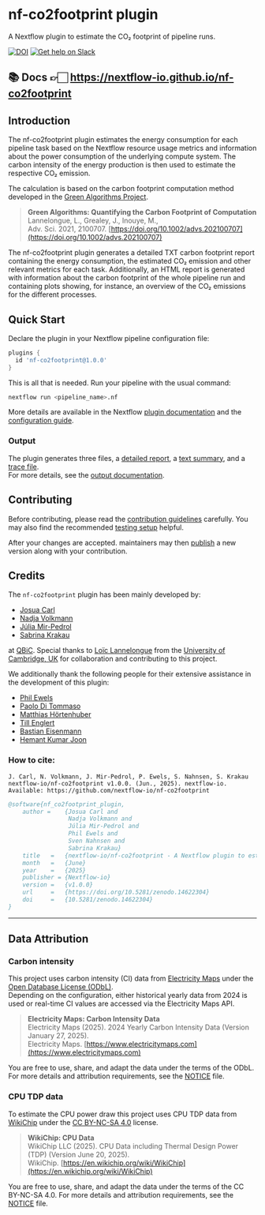 # nf-co2footprint plugin
A Nextflow plugin to estimate the CO₂ footprint of pipeline runs.

[![DOI](https://zenodo.org/badge/DOI/10.5281/zenodo.16363577.svg)](https://doi.org/10.5281/zenodo.16363577)
[![Get help on Slack](https://img.shields.io/badge/slack-nextflow%20%23nf--co2footprint-4A154B?labelColor=000000&logo=slack)](https://nextflow.slack.com/channels/nf-co2footprint)


## 📚 Docs 👉🏻 <https://nextflow-io.github.io/nf-co2footprint>

## Introduction

The nf-co2footprint plugin estimates the energy consumption for each pipeline task based on the Nextflow resource usage metrics and information about the power consumption of the underlying compute system.
The carbon intensity of the energy production is then used to estimate the respective CO₂ emission.

The calculation is based on the carbon footprint computation method developed in the [Green Algorithms Project](https://www.green-algorithms.org).

> **Green Algorithms: Quantifying the Carbon Footprint of Computation**  
> Lannelongue, L., Grealey, J., Inouye, M.,  
> Adv. Sci. 2021, 2100707. [https://doi.org/10.1002/advs.202100707](https://doi.org/10.1002/advs.202100707)

The nf-co2footprint plugin generates a detailed TXT carbon footprint report containing the energy consumption, the estimated CO₂ emission and other relevant metrics for each task.
Additionally, an HTML report is generated with information about the carbon footprint of the whole pipeline run and containing plots showing, for instance, an overview of the CO₂ emissions for the different processes.

## Quick Start

Declare the plugin in your Nextflow pipeline configuration file:

```groovy title="nextflow.config"
plugins {
  id 'nf-co2footprint@1.0.0'
}
```

This is all that is needed. Run your pipeline with the usual command:
```bash
nextflow run <pipeline_name>.nf 
```

More details are available in the Nextflow [plugin documentation](https://www.nextflow.io/docs/latest/plugins.html#plugins) and the [configuration guide](https://www.nextflow.io/docs/latest/config.html). 

### Output
The plugin generates three files, a [detailed report](assets/co2footprint_report_sample.html), a [text summary](assets/co2footprint_report_sample.html), and a [trace file](assets/co2footprint_report_sample.html).  
For more details, see the [output documentation](usage/output.md).

## Contributing
Before contributing, please read the [contribution guidelines](contributing/guidelines.md) carefully. You may also find the recommended [testing setup](contributing/setup.md) helpful.

After your changes are accepted. maintainers may then [publish](contributing/publishing.md) a new version along with your contribution.

## Credits

The `nf-co2footprint` plugin has been mainly developed by:

- [Josua Carl](https://github.com/josuacarl)
- [Nadja Volkmann](https://github.com/nadnein)
- [Júlia Mir-Pedrol](https://github.com/mirpedrol)
- [Sabrina Krakau](https://github.com/skrakau)

at [QBiC](https://www.qbic.uni-tuebingen.de/). Special thanks to [Loïc Lannelongue](https://github.com/Llannelongue) from the [University of Cambridge, UK](https://www.lannelongue-group.org/) for collaboration and contributing to this project.

We additionally thank the following people for their extensive assistance in the development of this plugin:

- [Phil Ewels](https://github.com/ewels)
- [Paolo Di Tommaso](https://github.com/pditommaso)
- [Matthias Hörtenhuber](https://github.com/mashehu)
- [Till Englert](https://github.com/tillenglert)
- [Bastian Eisenmann](https://github.com/Bastian-Eisenmann)
- [Hemant Kumar Joon](https://github.com/hemantjoon)

### How to cite:
```text
J. Carl, N. Volkmann, J. Mir-Pedrol, P. Ewels, S. Nahnsen, S. Krakau nextflow-io/nf-co2footprint v1.0.0. (Jun., 2025). nextflow-io. Available: https://github.com/nextflow-io/nf-co2footprint
```
```Bibtex
@software{nf_co2footprint_plugin,
    author =    {Josua Carl and
                 Nadja Volkmann and
                 Júlia Mir-Pedrol and
                 Phil Ewels and
                 Sven Nahnsen and
                 Sabrina Krakau}
    title   =   {nextflow-io/nf-co2footprint - A Nextflow plugin to estimate the CO2e footprint of pipeline runs}
    month   =   {June}
    year    =   {2025}
    publisher = {Nextflow-io}
    version =   {v1.0.0}
    url     =   {https://doi.org/10.5281/zenodo.14622304}
    doi     =   {10.5281/zenodo.14622304}
}
```

--- 

## Data Attribution

### Carbon intensity

This project uses carbon intensity (CI) data from [Electricity Maps](https://www.electricitymaps.com/) under the [Open Database License (ODbL)](https://opendatacommons.org/licenses/odbl/1-0/).  
Depending on the configuration, either historical yearly data from 2024 is used or real-time CI values are accessed via the Electricity Maps API.

> **Electricity Maps: Carbon Intensity Data**  
> Electricity Maps (2025). 2024 Yearly Carbon Intensity Data (Version January 27, 2025).  
> Electricity Maps. [https://www.electricitymaps.com](https://www.electricitymaps.com)

You are free to use, share, and adapt the data under the terms of the ODbL. For more details and attribution requirements, see the [NOTICE](https://github.com/nextflow-io/nf-co2footprint/blob/master/NOTICE) file.

### CPU TDP data

To estimate the CPU power draw this project uses CPU TDP data from [WikiChip](https://en.wikichip.org/wiki/WikiChip) under the [CC BY-NC-SA 4.0](https://creativecommons.org/licenses/by-nc-sa/4.0/) license.

> **WikiChip: CPU Data**  
> WikiChip LLC (2025). CPU Data including Thermal Design Power (TDP) (Version June 20, 2025).  
> WikiChip. [https://en.wikichip.org/wiki/WikiChip](https://en.wikichip.org/wiki/WikiChip)

You are free to use, share, and adapt the data under the terms of the CC BY-NC-SA 4.0. For more details and attribution requirements, see the [NOTICE](https://github.com/nextflow-io/nf-co2footprint/blob/master/NOTICE) file.
